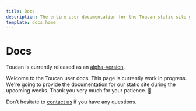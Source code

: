 ```yaml
---
title: Docs
description: The entire user documentation for the Toucan static site generator.
template: docs.home
---
```


# Docs

Toucan is currently released as an [alpha-version](https://github.com/binarybirds/toucan).

Welcome to the Toucan user docs. This page is currently work in progress. We're going to provide the documentation for our static site during the upcoming weeks. Thank you very much for your patience. 🙏

Don’t hesitate to [contact us](/contact/) if you have any questions.